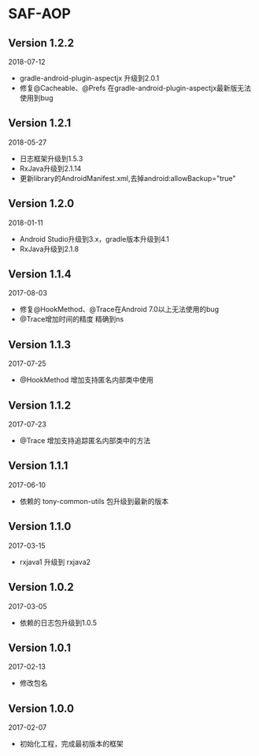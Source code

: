 SAF-AOP
===

Version 1.2.2
---
2018-07-12
 *  gradle-android-plugin-aspectjx 升级到2.0.1
 *  修复@Cacheable、@Prefs 在gradle-android-plugin-aspectjx最新版无法使用到bug

Version 1.2.1
---
2018-05-27
 *  日志框架升级到1.5.3
 *  RxJava升级到2.1.14
 *  更新library的AndroidManifest.xml,去掉android:allowBackup="true"

Version 1.2.0
---
2018-01-11
 *  Android Studio升级到3.x，gradle版本升级到4.1  
 *  RxJava升级到2.1.8

Version 1.1.4
---
2017-08-03
 *  修复@HookMethod、@Trace在Android 7.0以上无法使用的bug
 *  @Trace增加时间的精度 精确到ns

Version 1.1.3
---
2017-07-25
 *  @HookMethod 增加支持匿名内部类中使用

Version 1.1.2
---
2017-07-23
 *  @Trace 增加支持追踪匿名内部类中的方法

Version 1.1.1
---
2017-06-10
 *  依赖的 tony-common-utils 包升级到最新的版本

Version 1.1.0
---
2017-03-15
 *  rxjava1 升级到 rxjava2

Version 1.0.2
---
2017-03-05
 *  依赖的日志包升级到1.0.5

Version 1.0.1
---
2017-02-13
 *  修改包名

Version 1.0.0
---
2017-02-07
 *  初始化工程，完成最初版本的框架